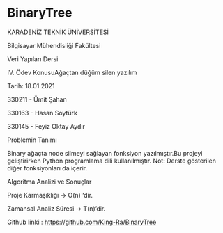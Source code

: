 # BinaryTree

KARADENİZ TEKNİK ÜNİVERSİTESİ

Bilgisayar Mühendisliği Fakültesi

Veri Yapıları Dersi

IV. Ödev KonusuAğaçtan düğüm silen yazılım


Tarih: 18.01.2021

330211 - Ümit Şahan

330163 - Hasan Soytürk

330145 - Feyiz Oktay Aydır

Problemin Tanımı

Binary ağaçta node silmeyi sağlayan fonksiyon yazılmıştır.Bu projeyi geliştirirken Python programlama dili kullanılmıştır.
Not:  Derste gösterilen diğer fonksiyonları da içerir.

Algoritma Analizi ve Sonuçlar

Proje Karmaşıklığı -> O(n) ‘dir.

Zamansal Analiz Süresi -> T(n)’dir.

Github linki : https://github.com/King-Ra/BinaryTree
